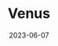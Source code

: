 ---
title: "Venus"
type: planet
date: 2023-06-07
hashtag: "venus"
orbits:
  - Sun
subdivision-of:
  - Solar System
tags:
  - planet
  - Solar System
---